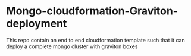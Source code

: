 # Mongo-cloudformation-Graviton-deployment
This repo contain an end to end cloudformation template such that it can deploy a complete mongo cluster with graviton boxes
